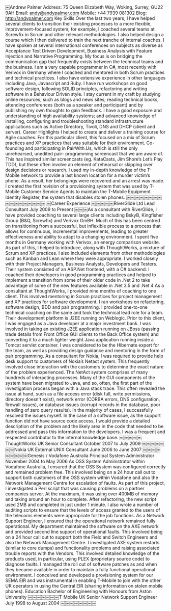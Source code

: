 ￼Andrew Palmer
Address: 75 Queen Elizabeth Way, Woking, Surrey, GU22 9AH Email: andy@andypalmer.com Mobile: +44 7939 081302 Blog: http://andypalmer.com
Key Skills
Over the last two years, I have helped several clients to transition their existing processes to a more flexible, improvement-focused system; for example, I coached several teams at Screwfix in Scrum and other relevant methodologies. I also helped design a course which I then delivered to train the next tranche of internal coaches.
I have spoken at several international conferences on subjects as diverse as Acceptance Test Driven Development, Business Analysis with Feature Injection and Narrative Programming. My focus is on bridging the communication gap that frequently exists between the technical teams and the business.
I am a very capable programmer in C#, most recently with Verivox in Germany where I coached and mentored in both Scrum practices and technical practices. I also have extensive experience in other languages including Java, Javascript and Ruby. I have run workshops on good software design, following SOLID principles, refactoring and writing software in a Behaviour Driven style.
I stay current in my craft by studying online resources, such as blogs and news sites; reading technical books, attending conferences (both as a speaker and participant) and by publishing my own thoughts to gain feedback.
I have a good exposure and understanding of high availability systems; and advanced knowledge of installing, configuring and troubleshooting standard infrastructure applications such as Active Directory, Tivoli, DNS and DHCP (client and server).
Career Highlights
I helped to create and deliver a training course for Agile coaches. For this particular client, this focused on a mix of Scrum practices and XP practices that was suitable for their environment. Co-founding and participating in PairWith.Us, which is still the only unrehearsed, unedited pair- programming screencast that we are aware of. This has inspired similar screencasts (eg. KataCasts, Jim Shore’s Let’s Play TDD), but these often involve an element of rehearsal or skipping over design decisions or research.
I used my in-depth knowledge of the T-Mobile network to provide a last known location for a murder victim’s phone. As a result, her belongings were recovered and an arrest was made.
I created the first revision of a provisioning system that was used by T-Mobile Customer Service Agents to maintain the T-Mobile Equipment Identity Register, the system that disables stolen phones.
￼￼￼￼￼￼￼￼￼￼￼￼￼￼￼￼￼
￼Career Experience
￼￼￼￼￼RiverGlide Ltd
Lead Consultant
July 2009 to Present
￼￼￼As a consultant with RiverGlide, I have provided coaching to several large clients including BskyB, Kingfisher Group (B&Q, Screwfix) and Verivox GmBH.
Much of this has been centred on transitioning from a successful, but inflexible process to a process that allows for continuous, incremental improvements, leading to greater effectiveness and ability to adapt to a changing environment.
I spent five months in Germany working with Verivox, an energy comparison website. As part of this, I helped to introduce, along with ThoughtWorks, a mixture of Scrum and XP practices. I also included elements from other methodologies such as Kanban and Lean where they were appropriate. I worked closely with their Project Managers, Business Analysts, Developers and Testers. Their system consisted of an ASP.Net frontend, with a C# backend. I coached their developers in good programming practices and helped to implement a transition from some of their older code in .Net 2 to take advantage of some of the new features available in .Net 3.5 and .Net 4
As a consultant at ThoughtWorks, I provided nine months of coaching to one client. This involved mentoring in Scrum practices for project management and XP practices for software development.
I ran workshops on refactoring, software design, BDD and pair programming. I provided one-to-one technical coaching on the same and took the technical lead role for a team. Their development platform is J2EE running on Weblogic.
Prior to this client, I was engaged as a Java developer at a major investment bank. I was involved in taking an existing J2EE application running on JBoss (passing trade details from Front Office GUI clients to the Back Office system) and converting it to a much lighter weight Java application running inside a Tomcat servlet container. I was considered to be the Hibernate expert for the team, as well as providing design guidance and mentoring in the form of pair programming.
As a consultant for Nokia, I was required to provide help desk support to customers of Nokia’s Netact system.
This frequently involved close interaction with the customers to determine the exact nature of the problem experienced.
The NetAct system comprises of many hundreds of interacting processes.
Many of the GUI components of the system have been migrated to Java, and so, often, the first part of the investigation process began with a Java stack trace. This often revealed the issue at hand, such as a file access error (disk full, write permissions, directory doesn't exist), network error (CORBA errors, DNS configuration, firewall issues), or database issues (corrupt records in the database, poor handling of zero query results).
In the majority of cases, I successfully resolved the issues myself. In the case of a software issue, as the support function did not have source code access, I would provide a detailed description of the problem and the likely area in the code that needed to be addressed and pass this information to the developers.
I was a frequent and respected contributor to the internal knowledge base.
￼￼￼￼￼ThoughtWorks UK
Senior Consultant
October 2007 to July 2009
￼￼￼￼￼￼￼Nokia UK
External UNIX Consultant
June 2006 to June 2007
￼￼￼￼
￼￼￼￼￼Genesis / Vodafone Australia
Principal System Administrator
November 2004 to May 2006
As OSS System Administrator within Vodafone Australia, I ensured that the OSS System was configured correctly and remained problem free.
This involved being on a 24 hour call out to support both customers of the OSS system within Vodafone and also the Network Management Centre for escalation of faults.
As part of this project, I investigated a Perl script that was causing problems on a partner companies server. At the maximum, it was using over 400MB of memory and taking around an hour to complete. After refactoring, the new script used 2MB and completed in just under 1 minute.
I also wrote a number of auditing scripts to ensure that the levels of access granted to the users of the telecoms elements were appropriate for the job functions.
As a Network Support Engineer, I ensured that the operational network remained fully operational. My department maintained the software on the AXE network and provided second line support of operational faults.
This involved being on a 24 hour call out to support both the Field and Switch Engineers and also the Network Management Centre.
I investigated AXE system restarts (similar to core dumps) and functionality problems and raising associated trouble reports with the Vendors. This involved detailed knowledge of the products used, in particular, using PLEX (proprietary source code) to diagnose faults.
I managed the roll out of software patches as and when they became available in order to maintain a fully functional operational environment.
I conceived and developed a provisioning system for our SEMA EIR and was instrumental in enabling T-Mobile to join with the other UK operators in using the Central EIR (sharing information on stolen mobile phones).
Education
Bachelor of Engineering with Honours from Aston University
￼￼￼￼￼￼￼T-Mobile UK
Senior Network Support Engineer
July 1998 to August 2004
￼￼￼￼￼￼￼￼
